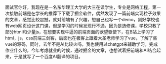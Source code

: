 面试官你好，我现在是一名东华理工大学的大三在读学生，专业是网络工程，第一次接触前端是在学长的推荐下下载了掘金软件，偶然发现了一篇前端实现粒子效果的文章，感觉比较震撼，就对前端有了兴趣，想自己也写一个demo，刚好学校也有web网页设计这门课，但是学习的时候发现行不通，因为是选修课，学校只教了部分html和少量js，在想要实现牛逼的前端页面的欲望驱使下，在B站上学习了html，js，css前端三剑客，后面也在极客上跟着大圣老师学习了vue，了解了些vue的源码，同时，去年不是AI比较火吗，我也使用过chatgpt来辅助学习，完成作业什么的，今年考虑就业的时候，通过掘金的文章，也想试着把前端和AI结合起来，于是就写了一个百度AI翻译的项目。